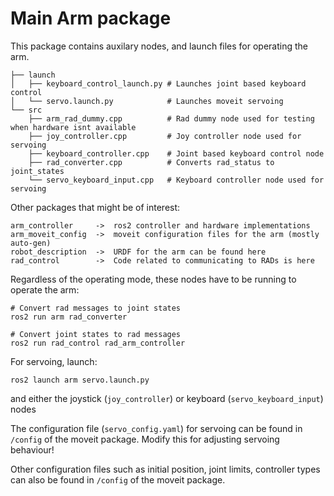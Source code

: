 # Main Arm package

This package contains auxilary nodes, and launch files for operating the arm.

```
├── launch
│   ├── keyboard_control_launch.py # Launches joint based keyboard control
│   └── servo.launch.py            # Launches moveit servoing
└── src
    ├── arm_rad_dummy.cpp          # Rad dummy node used for testing when hardware isnt available
    ├── joy_controller.cpp         # Joy controller node used for servoing
    ├── keyboard_controller.cpp    # Joint based keyboard control node
    ├── rad_converter.cpp          # Converts rad_status to joint_states
    └── servo_keyboard_input.cpp   # Keyboard controller node used for servoing
```


Other packages that might be of interest:

```
arm_controller     ->  ros2 controller and hardware implementations
arm_moveit_config  ->  moveit configuration files for the arm (mostly auto-gen)
robot_description  ->  URDF for the arm can be found here
rad_control        ->  Code related to communicating to RADs is here
```


Regardless of the operating mode, these nodes have to be running to operate the arm:

```
# Convert rad messages to joint states
ros2 run arm rad_converter 

# Convert joint states to rad messages
ros2 run rad_control rad_arm_controller
```

For servoing, launch:
```
ros2 launch arm servo.launch.py
```
and either the joystick (`joy_controller`) or keyboard (`servo_keyboard_input`) nodes

The configuration file (`servo_config.yaml`) for servoing can be found in `/config` of the moveit package. Modify this for adjusting servoing behaviour!

Other configuration files such as initial position, joint limits, controller types can also be found in `/config` of the moveit package.




